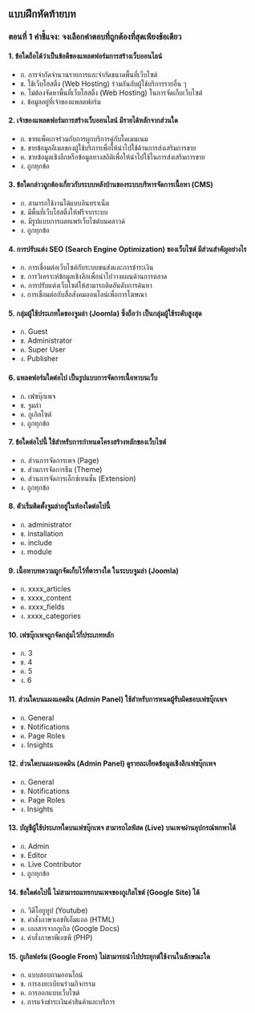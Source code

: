 ## แบบฝึกหัดท้ายบท
### ตอนที่ 1 คำชี้แจง: จงเลือกคำตอบที่ถูกต้องที่สุดเพียงข้อเดียว

#### 1.	ข้อใดถือได้ว่าเป็นข้อดีของแพลตฟอร์มการสร้างเว็บออนไลน์
* ก. การจำกัดจำนวนรายการและจำกัดขนาดพื้นที่เว็บไซต์
* ข. ใช้เว็บโฮสติ้ง (Web Hosting) ร่วมกันกับผู้ใช้บริการรายอื่น ๆ
* ค. ไม่ต้องจัดหาพื้นที่เว็บโฮสติ้ง (Web Hosting) ในการจัดเก็บเว็บไซต์	
* ง. ข้อมูลอยู่ที่เจ้าของแพลตฟอร์ม
#### 2.	เจ้าของแพลตฟอร์มการสร้างเว็บออนไลน์ มีรายได้หลักจากส่วนใด
* ก. ขายแพ็คเกจร่วมกับการผูกบริการคู่กับโดเมนเนม	
* ข. ขายข้อมูลอีเมลของผู้ใช้บริการเพื่อให้นำไปใช้ด้านการส่งเสริมการขาย
* ค. ขายข้อมูลเชิงลึกหรือข้อมูลทางสถิติเพื่อให้นำไปใช้ในการส่งเสริมการขาย
* ง. ถูกทุกข้อ
#### 3.	ข้อใดกล่าวถูกต้องเกี่ยวกับระบบหลังบ้านของระบบบริหารจัดการเนื้อหา (CMS)
* ก. สามารถใช้งานได้แบบอินทราเน็ต		
* ข. มีพื้นที่เว็บโฮสติ้งให้ฟรีจากระบบ
* ค. มีรูปแบบการเผยแพร่เว็บไซต์บนคลาวด์	
* ง. ถูกทุกข้อ
#### 4.	การปรับแต่ง SEO (Search Engine Optimization) ของเว็บไซต์ มีส่วนสำคัญอย่างไร
* ก. การเชื่อมต่อเว็บไซต์กับระบบขนส่งและการชำระเงิน
* ข. การวิเคราะห์ข้อมูลเชิงลึกเพื่อนำไปวางแผนด้านการตลาด
* ค. การปรับแต่งเว็บไซต์ให้สามารถติดอันดับการค้นหา	
* ง. การเชื่อมต่อกับสื่อสังคมออนไลน์เพื่อการโฆษณา
#### 5.	กลุ่มผู้ใช้ประเภทใดของจูมล่า (Joomla) ซึ่งถือว่า เป็นกลุ่มผู้ใช้ระดับสูงสุด
* ก. Guest				
* ข. Administrator
* ค. Super User				
* ง. Publisher
#### 6.	แพลตฟอร์มใดต่อไป เป็นรูปแบบการจัดการเนื้อหาบนเว็บ
* ก. เฟซบุ๊กเพจ				
* ข. จูมล่า
* ค. กูเกิลไซต์				
* ง. ถูกทุกข้อ
#### 7.	ข้อใดต่อไปนี้ ใช้สำหรับการกำหนดโครงสร้างหลักของเว็บไซต์
* ก. ส่วนการจัดการเพจ (Page)		
* ข. ส่วนการจัดการธีม (Theme)
* ค. ส่วนการจัดการเอ็กซ์เทนชั่น (Extension)				
* ง. ถูกทุกข้อ
#### 8.	ตัวเริ่มติดตั้งจูมล่าอยู่ในห้องใดต่อไปนี้
* ก. administrator			
* ข. installation
* ค. include				
* ง. module
#### 9.	เนื้อหาบทความถูกจัดเก็บไว้ที่ตารางใด ในระบบจูมล่า (Joomla)
* ก. xxxx_articles				
* ข. xxxx_content
* ค. xxxx_fields				
* ง. xxxx_categories
#### 10. เฟซบุ๊กเพจถูกจัดกลุ่มไว้กี่ประเภทหลัก
* ก. 3					
* ข. 4
* ค. 5					
* ง. 6
#### 11. ส่วนใดบนแผงแอดมิน (Admin Panel) ใช้สำหรับการหนดผู้รับผิดชอบเฟซบุ๊กเพจ
* ก. General				
* ข. Notifications
* ค. Page Roles				
* ง. Insights
#### 12. ส่วนใดบนแผงแอดมิน (Admin Panel) ดูรายละเอียดข้อมูลเชิงลึกเฟซบุ๊กเพจ
* ก. General				
* ข. Notifications
* ค. Page Roles				
* ง. Insights
#### 13. บัญชีผู้ใช้ประเภทใดบนเฟซบุ๊กเพจ สามารถไลฟ์สด (Live) บนเพจผ่านอุปกรณ์พกพาได้
* ก. Admin				
* ข. Editor
* ค. Live Contributor			
* ง. ถูกทุกข้อ
#### 14. ข้อใดต่อไปนี้ ไม่สามารถแทรกบนเพจของกูเกิลไซต์ (Google Site) ได้
* ก. วีดีโอยูทูป (Youtube)			
* ข. คำสั่งภาษาเอชทีเอ็มแอล (HTML)
* ค. เอกสารจากกูเกิล (Google Docs)	
* ง. คำสั่งภาษาพีเอชพี (PHP)
#### 15. กูเกิลฟอร์ม (Google From) ไม่สามารถนำไปประยุกต์ใช้งานในลักษณะใด
* ก. แบบสอบถามออนไลน์		
* ข. การลงทะเบียนร่วมกิจกรรม
* ค. การออกแบบเว็บไซต์			
* ง. การแจ้งชำระเงินค่าสินค้าและบริการ
